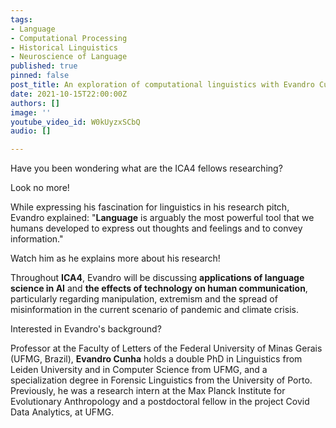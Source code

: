 ```yaml
---
tags:
- Language
- Computational Processing
- Historical Linguistics
- Neuroscience of Language
published: true
pinned: false
post_title: An exploration of computational linguistics with Evandro Cunha
date: 2021-10-15T22:00:00Z
authors: []
image: ''
youtube_video_id: W0kUyzxSCbQ
audio: []

---
```

Have you been wondering what are the ICA4 fellows researching?

Look no more!

While expressing his fascination for linguistics in his research pitch, Evandro explained: "**Language** is arguably the most powerful tool that we humans developed to express out thoughts and feelings and to convey information." 

Watch him as he explains more about his research!

Throughout **ICA4**, Evandro will be discussing **applications of language science in AI** and **the effects of technology on human communication**, particularly regarding manipulation, extremism and the spread of misinformation in the current scenario of pandemic and climate crisis.

Interested in Evandro's background?

Professor at the Faculty of Letters of the Federal University of Minas Gerais (UFMG, Brazil), **Evandro Cunha** holds a double PhD in Linguistics from Leiden University and in Computer Science from UFMG, and a specialization degree in Forensic Linguistics from the University of Porto. Previously, he was a research intern at the Max Planck Institute for Evolutionary Anthropology and a postdoctoral fellow in the project Covid Data Analytics, at UFMG.